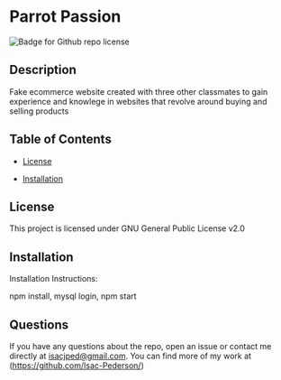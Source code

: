 
# Parrot Passion

![Badge for Github repo license](https://img.shields.io/badge/ParrotPassion%20-IsacPederson-green)

## Description
Fake ecommerce website created with three other classmates to gain experience and knowlege in websites that revolve around buying and selling products


## Table of Contents

- [License](#license)

- [Installation](#installation)

## License

This project is licensed under GNU General Public License v2.0

## Installation

Installation Instructions:

npm install, mysql login, npm start

## Questions

If you have any questions about the repo, open an issue or contact me directly at isacjped@gmail.com. You can find more of my work at (https://github.com/Isac-Pederson/)

